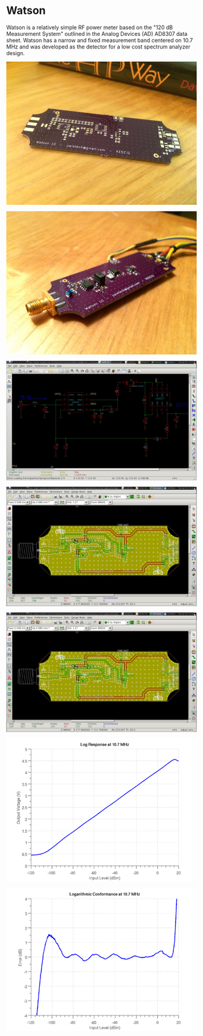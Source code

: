 Watson
======

Watson is a relatively simple RF power meter based on the "120 dB Measurement System" outlined in the Analog Devices (AD) AD8307 data sheet. Watson has a narrow and fixed measurement band centered on 10.7 MHz and was developed as the detector for a low cost spectrum analyzer design. 

![Un-Populated Watson PCB](./gfx/unpopulated_pcb_800.jpg)

![Populated Watson PCB](./gfx/populated_pcb_800.jpg)

![Screen grab of Watson's Schematic](./gfx/schem_screen.jpg)

![Snapshot of Watson's Board Layout](./gfx/pcbnew_screen.jpg)

![Snapshot of Watson's Board Layout](./gfx/pcbnew_screen.jpg)

![Log Response at 10.7 MHz](./gfx/log_response_center_800_600.png)

![Log Conformance at 10.7 MHz](./gfx/log_conformance_center_800_600.png)
